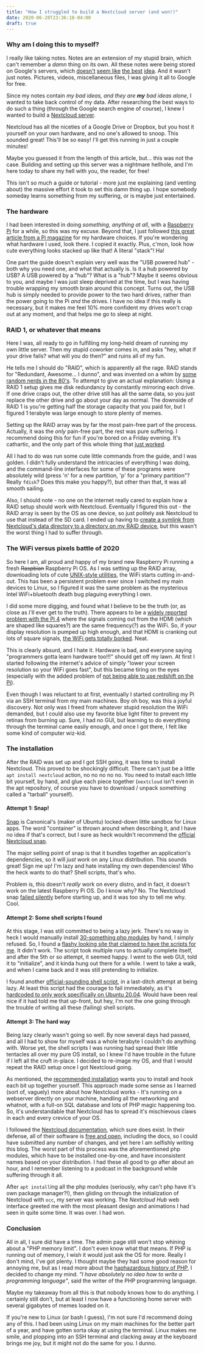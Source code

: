 ```yaml
---
title: "How I struggled to build a Nextcloud server (and won!)"
date: 2020-06-28T23:36:18-04:00
draft: true
---
```


### Why am I doing this to myself?
I really like taking notes. Notes are an extension of my stupid brain, which can't remember a *damn* thing on its own. All these notes were being stored on Google's servers, which [doesn't](https://en.wikipedia.org/wiki/PRISM_(surveillance_program)) [seem like](https://www.gnu.org/proprietary/malware-google.en.html) [the best](https://www.washingtonpost.com/technology/2019/06/21/google-chrome-has-become-surveillance-software-its-time-switch/) [idea](https://www.eff.org/deeplinks/2020/03/google-says-it-doesnt-sell-your-data-heres-how-company-shares-monetizes-and). And it wasn't just notes. Pictures, videos, miscellaneous files, I was giving it all to Google for free.

Since my notes contain *my bad ideas, and they are **my** bad ideas alone*, I wanted to take back control of my data. After researching the best ways to do such a thing (through the Google search engine of course), I knew I wanted to build a [Nextcloud server](https://nextcloud.com/).

Nextcloud has all the niceties of a Google Drive or Dropbox, but you host it yourself on your own hardware, and no one's allowed to snoop. This sounded great! This'll be so easy! I'll get this running in just a couple minutes!

Maybe you guessed it from the length of this article, but... this was not the case. Building and setting up this server was a nightmare hellhole, and I'm here today to share my hell with you, the reader, for free!

This isn't so much a guide or tutorial - more just me explaining (and venting about) the massive effort it took to set this damn thing up. I hope somebody someday learns something from my suffering, or is maybe just entertained.

### The hardware
I had been interested in doing *something, anything at all*, with a [Raspberry Pi](https://www.raspberrypi.org/) for a while, so this was my excuse. Beyond that, I just followed [this great article from a Pi magazine](https://magpi.raspberrypi.org/articles/build-a-raspberry-pi-nas) for my hardware choices. If you're wondering what hardware I used, look there. I copied it exactly. Plus, c'mon, look how cute everything looks stacked up like that! A literal "stack"! Ha!

One part the guide doesn't explain very well was the "USB powered hub" - both why you need one, and what that actually is. Is it a hub powered by USB? A USB powered by a "hub"? What is a "hub"? Maybe it seems obvious to you, and maybe I was just sleep deprived at the time, but I was having trouble wrapping my smooth brain around this concept. Turns out, the USB hub is simply needed to provide power to the two hard drives, rather than the power going to the Pi *and* the drives. I have no idea if this really is necessary, but it makes me feel 10% more confident my drives won't crap out at any moment, and that helps me go to sleep at night.

### RAID 1, or whatever that means
Here I was, all ready to go in fulfilling my long-held dream of running my own little server. Then my stupid coworker comes in, and asks "hey, what if your drive fails? what will you do then?" and ruins all of my fun. 

He tells me I should do "RAID", which is apparently all the rage. RAID stands for "Redundant, Awesome... I dunno", and was invented on a whim by [some random nerds in the 80's](https://en.wikipedia.org/wiki/RAID#History). To attempt to give an actual explanation: Using a RAID 1 setup gives me disk redundancy by constantly mirroring each drive. If one drive craps out, the other drive still has all the same data, so you just replace the other drive and go about your day as normal. The downside of RAID 1 is you're getting half the storage capacity that you paid for, but I figured 1 terabyte was large enough to store plenty of memes.

Setting up the RAID array was by far the most pain-free part of the process. Actually, it was the *only* pain-free part, the rest was pure suffering. I recommend doing this for fun if you're bored on a Friday evening. It's cathartic, and the only part of this whole thing that [just worked](https://www.youtube.com/watch?v=nVqcxarP9J4).

All I had to do was run some cute little commands from the guide, and I was golden. I didn't fully understand the intricacies of everything I was doing, and the command-line interfaces for some of these programs were absolutely wild (press 'n' for a new partition, 'p' for a "primary partition"? Really  `fdisk`? Does this make you happy?), but other than that, it was all smooth sailing.

Also, I should note - no one on the internet really cared to explain how a RAID setup should work with Nextcloud. Eventually I figured this out - the RAID array is seen by the OS as one device, so just politely ask Nextcloud to use that instead of the SD card. I ended up having to [create a symlink from Nextcloud's data directory to a directory on my RAID device](https://docs.nextcloud.com/server/latest/admin_manual/issues/general_troubleshooting.html#troubleshooting-data-directory), but this wasn't the worst thing I had to suffer through.

### The WiFi versus pixels battle of 2020
So here I am, all proud and happy of my brand new Raspberry Pi running a fresh ~~Raspbian~~ Raspberry Pi OS. As I was setting up the RAID array, downloading lots of cute [UNIX-style utilities](https://en.wikipedia.org/wiki/Unix_philosophy), the WiFi starts cutting in-and-out. This has been a persistent problem ever since I switched my main devices to Linux, so I figured it was the same problem as the mysterious Intel WiFi+bluetooth death bug plaguing everything I own.

I did some more digging, and found what I believe to be the truth (or, as close as *I'll* ever get to the truth). There appears to be a [widely reported problem with the Pi 4](https://www.raspberrypi.org/forums/viewtopic.php?t=247982) where the signals coming out from the HDMI (which are shaped like squares?) are the same frequency(?) as the WiFi. So, if your display resolution is pumped up high enough, and that HDMI is cranking out lots of square signals, [the WiFi gets totally borked](https://www.raspberrypi.org/forums/viewtopic.php?p=1514642&sid=b811be4b798c7ab50d7626c691b5cc26#p1514642). Neat.

This is clearly absurd, and I hate it. Hardware is bad, and everyone saying "programmers gotta learn hardware too!!!" should get off my lawn. At first I started following the internet's advice of simply "lower your screen resolution so your WiFi goes fast", but this became tiring on the eyes (especially with the added problem of [not being able to use redshift on the Pi](https://www.raspberrypi.org/forums/viewtopic.php?t=250534)).

Even though I was reluctant to at first, eventually I started controlling my Pi via an SSH terminal from my main machines. Boy oh boy, was this a joyful discovery. Not only was I freed from whatever stupid resolution the WiFi demanded, but I could also use my favorite blue light filter to prevent my retinas from burning up. Sure, I had no GUI, but learning to do everything through the terminal came easily enough, and once I got there, I felt like some kind of computer wiz-kid.

### The installation
After the RAID was set up and I got SSH going, it was time to install Nextcloud. This proved to be shockingly difficult. There can't just be a little `apt install nextcloud` action, no no no no no. You need to install each little bit yourself, by hand, and glue each piece together (`nextcloud` isn't even in the apt repository, of course you have to download / unpack something called a "tarball" yourself).

#### Attempt 1: Snap!
[Snap](https://snapcraft.io/) is Canonical's (maker of Ubuntu) locked-down little sandbox for Linux apps. The word "container" is thrown around when describing it, and I have no idea if that's correct, but I sure as heck wouldn't recommend the [official Nextcloud snap](https://snapcraft.io/nextcloud).

The major selling point of snap is that it bundles together an application's dependencies, so it will *just work* on any Linux distribution. This sounds great! Sign me up! I'm lazy and hate installing my own dependencies! Who the heck wants to do that? Shell scripts, that's who.

Problem is, this doesn't *really* work on every distro, and in fact, it doesn't work on the latest Raspberry Pi OS. Do I know why? No. The Nextcloud snap [failed silently](https://en.wikipedia.org/wiki/Fail-silent_system) before starting up, and it was too shy to tell me why. Cool.

#### Attempt 2: Some shell scripts I found
At this stage, I was still committed to being a lazy jerk. There's no way in heck I would manually install [30-something php modules](https://docs.nextcloud.com/server/latest/admin_manual/installation/source_installation.html#prerequisites-for-manual-installation) by hand, I simply refused. So, I found a [flashy looking site that claimed to have the scripts for me](https://ownyourbits.com/nextcloudpi/). It didn't work. The script took multiple runs to actually complete itself, and after the 5th or so attempt, it seemed happy. I went to the web GUI, told it to "initialize", and it kinda hung out there for a while. I went to take a walk, and when I came back and it was still pretending to initialize. 

I found another [official-sounding shell script](https://github.com/nextcloud/vm), in a last-ditch attempt at being lazy. At least this script had the courage to fail immediately, as it's [hardcoded to only work specifically on Ubuntu 20.04](https://github.com/nextcloud/vm/blob/master/nextcloud_install_production.sh/#L83). Would have been real nice if it had told me that up-front, but hey, I'm not the one going through the trouble of writing all these (failing) shell scripts.

#### Attempt 3: The hard way
Being lazy clearly wasn't going so well. By now several days had passed, and all I had to show for myself was a whole terabyte I couldn't do anything with. Worse yet, the shell scripts I was running had spread their little tentacles all over my pure OS install, so I knew I'd have trouble in the future if I left all the cruft in-place. I decided to re-image my OS, and that I would repeat the RAID setup once I got Nextcloud going.

As mentioned, the [recommended installation](https://docs.nextcloud.com/server/latest/admin_manual/installation/source_installation.html) wants you to install and hook each bit up together yourself. This approach made some sense as I learned (sort of, vaguely) more about how Nextcloud works - It's running on a webserver directly on your machine, handling all the networking and whatnot, with a full-on SQL database and lots of PHP magic happening too. So, it's understandable that Nextcloud has to spread it's mischievous claws in each and every crevice of your OS.

I followed the [Nextcloud documentation](https://docs.nextcloud.com/server/latest/admin_manual/index.html), which sure does exist. In their defense, all of their software is [free and open](https://en.wikipedia.org/wiki/Free_and_open-source_software), including the docs, so I could have submitted any number of changes, and yet here I am selfishly writing this blog. The worst part of this process was the aforementioned php modules, which have to be installed one-by-one, and have inconsistent names based on your distribution. I had these all good to go after about an hour, and I remember listening to a podcast in the background while suffering through it all.

After `apt install`ing all the php modules (seriously, why can't php have it's own package manager?!), then gliding on through the initialization of Nextcloud with `occ`, my server was working. The *Nextcloud Hub* web interface greeted me with the most pleasant design and animations I had seen in quite some time. It was over. I had won.

### Conclusion
All in all, I sure did have a time. The admin page still won't stop whining about a "PHP memory limit". I don't even know what that means. If PHP is running out of memory, I wish it would just ask the OS for more. Really I don't mind, I've got plenty. I thought maybe they had some good reason for annoying me, but as I read more about the [haphazardous history of PHP](https://en.wikipedia.org/wiki/PHP#Early_history), I decided to change my mind. *"I have absolutely no idea how to write a programming language"*, said the writer of the PHP programming language.

Maybe my takeaway from all this is that nobody knows how to do anything. I certainly still don't, but at least I now have a functioning home server with several gigabytes of memes loaded on it.

If you're new to Linux (or bash I guess), I'm not sure I'd recommend doing any of this. I had been using Linux on my main machines for the better part of a year, and have gotten sorta okay at using the terminal. Linux makes me smile, and plopping into an SSH terminal and clacking away at the keyboard brings me joy, but it might not do the same for you. I dunno. 

